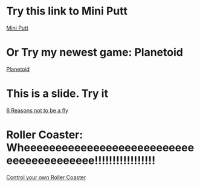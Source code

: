 <!DOCTYPE html>
<html>
<body>
<!--<p id = "demo3"></p>
<script src = "index.js">
</script>-->
<h1> Try this link to Mini Putt</h1>
<a href = "https://www.khanacademy.org/computer-programming/mini-putt/5995007307677696"> Mini Putt</a>
<h1> Or Try my newest game: Planetoid</h1>
<a href = "https://www.khanacademy.org/cs/a/5671635075203072"> Planetoid</a>
<h1> This is a slide. Try it</h1>
<a href = "https://www.khanacademy.org/computer-programming/why-not-to-be-a-fly/6017328347611136"> 6 Reasons not to be a fly</a>
<h1> Roller Coaster: Wheeeeeeeeeeeeeeeeeeeeeeeeeeeeeeeeeeeeeeeee!!!!!!!!!!!!!!!!!</h1>
<a href = "https://www.khanacademy.org/computer-programming/adjustable-3d-roller-coaster-track/5851102203346944"> Control your own Roller Coaster</a>
</body>
</html>
